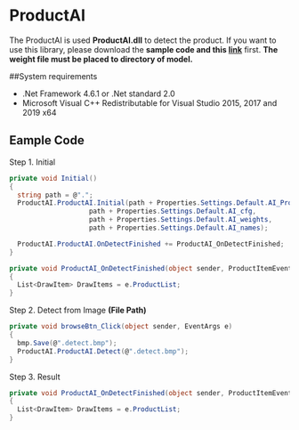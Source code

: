# ProductAI
The ProductAI is used **ProductAI.dll** to detect the product. If you want to use this library, please download the **sample code and this [link](https://drive.google.com/file/d/1U4aMRyRxnsZ4DVlN8py1bGgq2fG4Egzg/view?usp=sharing)** first. **The weight file must be placed to directory of model.**

##System requirements
* .Net Framework 4.6.1 or .Net standard 2.0
* Microsoft Visual C++ Redistributable for Visual Studio 2015, 2017 and 2019 x64

## Eample Code
Step 1. Initial
```C#
private void Initial()
{
  string path = @".";
  ProductAI.ProductAI.Initial(path + Properties.Settings.Default.AI_ProductList,
                    path + Properties.Settings.Default.AI_cfg,
                    path + Properties.Settings.Default.AI_weights,
                    path + Properties.Settings.Default.AI_names);

  ProductAI.ProductAI.OnDetectFinished += ProductAI_OnDetectFinished;
}

private void ProductAI_OnDetectFinished(object sender, ProductItemEventArgs e)
{
  List<DrawItem> DrawItems = e.ProductList;
}
```
Step 2. Detect from Image **(File Path)**
```C#
private void browseBtn_Click(object sender, EventArgs e)
{
  bmp.Save(@".detect.bmp");
  ProductAI.ProductAI.Detect(@".detect.bmp");
}
```
Step 3. Result
```C#
private void ProductAI_OnDetectFinished(object sender, ProductItemEventArgs e)
{
  List<DrawItem> DrawItems = e.ProductList;
}
```
